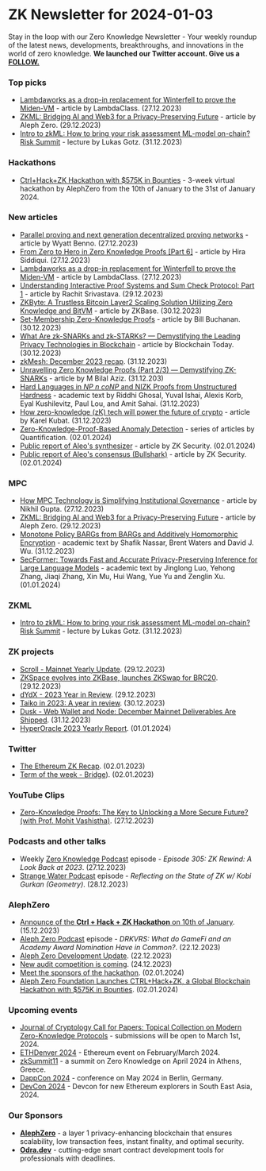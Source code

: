 # ZK Newsletter for 2024-01-03
Stay in the loop with our Zero Knowledge Newsletter - Your weekly roundup of the latest news, developments, breakthroughs, and innovations in the world of zero knowledge. **We launched our Twitter account. Give us a [FOLLOW.](https://twitter.com/ZKNewsletter)**

### Top picks
* [Lambdaworks as a drop-in replacement for Winterfell to prove the Miden-VM](https://blog.lambdaclass.com/lambdaworks-as-a-drop-in-replacement-for-winterfell/) - article by LambdaClass. (27.12.2023)
* [ZKML: Bridging AI and Web3 for a Privacy-Preserving Future](https://medium.com/@VAI_LABS/zkml-bridging-ai-and-web3-for-a-privacy-preserving-future-75313f204731) - article by Aleph Zero. (29.12.2023)
* [Intro to zkML: How to bring your risk assessment ML-model on-chain? Risk Summit](https://www.youtube.com/watch?v=_9NuVXPGOVE) - lecture by Lukas Gotz. (31.12.2023)

### Hackathons
* [Ctrl+Hack+ZK Hackathon with $575K in Bounties](https://hack.alephzero.org/) - 3-week virtual hackathon by AlephZero from the 10th of January to the 31st of January 2024. 

### New articles
* [Parallel proving and next generation decentralized proving networks](https://blog.icme.io/parallel-proving-and-next-generation-decentralized-prover-marketplaces/) - article by Wyatt Benno. (27.12.2023)
* [From Zero to Hero in Zero Knowledge Proofs [Part 6]](https://medium.com/coinmonks/from-zero-to-hero-in-zero-knowledge-proofs-part-6-3bcef8dc6f88) - article by Hira Siddiqui. (27.12.2023)
* [Lambdaworks as a drop-in replacement for Winterfell to prove the Miden-VM](https://blog.lambdaclass.com/lambdaworks-as-a-drop-in-replacement-for-winterfell/) - article by LambdaClass. (27.12.2023)
* [Understanding Interactive Proof Systems and Sum Check Protocol: Part 1](https://medium.com/@rac-sri/understanding-interactive-proof-systems-and-sum-check-protocol-part-1-6afd9edc67ec) - article by Rachit Srivastava. (29.12.2023)
* [ZKByte: A Trustless Bitcoin Layer2 Scaling Solution Utilizing Zero Knowledge and BitVM](https://hackernoon.com/zkbyte-a-trustless-bitcoin-layer2-scaling-solution-utilizing-zero-knowledge-and-bitvm) - article by ZKBase. (30.12.2023)
* [Set-Membership Zero-Knowledge Proofs](https://medium.com/asecuritysite-when-bob-met-alice/set-membership-zero-knowledge-proofs-4101d37cdb3e) - article by Bill Buchanan. (30.12.2023)
* [What Are zk-SNARKs and zk-STARKs? — Demystifying the Leading Privacy Technologies in Blockchain](https://blockchain-today.medium.com/what-are-zk-snarks-and-zk-starks-demystifying-the-leading-privacy-technologies-in-blockchain-d9fc19947877) - article by Blockchain Today. (30.12.2023)
* [zkMesh: December 2023 recap](https://zkmesh.substack.com/p/zkmesh-dec-2023-recap). (31.12.2023)
* [Unravelling Zero Knowledge Proofs (Part 2/3) — Demystifying ZK-SNARKs](https://medium.com/@mbilalaziz.01/unravelling-zero-knowledge-proofs-part-2-3-demystifying-zk-snarks-39c8ac1331bc) - article by M Bilal Aziz. (31.12.203)
* [Hard Languages in *NP n coNP* and NIZK Proofs from Unstructured Hardness](https://eprint.iacr.org/2023/1972.pdf) - academic text by Riddhi Ghosal, Yuval Ishai, Alexis Korb, Eyal Kushilevitz, Paul Lou, and Amit Sahai. (31.12.2023)
* [How zero-knowledge (zK) tech will power the future of crypto](https://cryptoslate.com/how-zero-knowledge-zk-tech-will-power-the-future-of-crypto/) - article by Karel Kubat. (31.12.2023)
* [Zero-Knowledge-Proof-Based Anomaly Detection](https://hackernoon.com/u/quantification) - series of articles by Quantification. (02.01.2024)
* [Public report of Aleo's synthesizer](https://www.zksecurity.xyz/blog/posts/aleo-synthesizer/) - article by ZK Security. (02.01.2024)
* [Public report of Aleo's consensus (Bullshark)](https://www.zksecurity.xyz/blog/posts/aleo-consensus/) - article by ZK Security. (02.01.2024)

### MPC
* [How MPC Technology is Simplifying Institutional Governance](https://hackernoon.com/how-mpc-technology-is-simplifying-institutional-governance) - article by Nikhil Gupta. (27.12.2023)
* [ZKML: Bridging AI and Web3 for a Privacy-Preserving Future](https://medium.com/@VAI_LABS/zkml-bridging-ai-and-web3-for-a-privacy-preserving-future-75313f204731) - article by Aleph Zero. (29.12.2023)
* [Monotone Policy BARGs from BARGs and Additively Homomorphic Encryption](https://eprint.iacr.org/2023/1967.pdf) - academic text by Shafik Nassar, Brent Waters and David J. Wu. (31.12.2023)
* [SecFormer: Towards Fast and Accurate Privacy-Preserving Inference for Large Language Models](https://arxiv.org/pdf/2401.00793.pdf) - academic text by Jinglong Luo, Yehong Zhang, Jiaqi Zhang, Xin Mu, Hui Wang, Yue Yu and Zenglin Xu. (01.01.2024)

### ZKML
* [Intro to zkML: How to bring your risk assessment ML-model on-chain? Risk Summit](https://www.youtube.com/watch?v=_9NuVXPGOVE) - lecture by Lukas Gotz. (31.12.2023)
 
### ZK projects
* [Scroll - Mainnet Yearly Update](https://twitter.com/Scroll_ZKP/status/1740857096546242770). (29.12.2023)
* [ZKSpace evolves into ZKBase, launches ZKSwap for BRC20](https://twitter.com/ZKBaseOfficial/status/1740678651903971508). (29.12.2023)
* [dYdX - 2023 Year in Review](https://dydx.exchange/blog/year-in-review-2023). (29.12.2023)
* [Taiko in 2023: A year in review](https://taiko.mirror.xyz/MLEufO-izvwjK5gip7WCT1f4o9WOlwRYPMKV1DKbKYw). (30.12.2023)
* [Dusk - Web Wallet and Node: December Mainnet Deliverables Are Shipped](https://dusk.network/news/web-wallet-and-node-are-shipped). (31.12.2023)
* [HyperOracle 2023 Yearly Report](https://mirror.xyz/hyperoracleblog.eth/nH66TPe7lSfJnCTo5MmdeL7ptNE0zicfFrA2ZHVfJlM). (01.01.2024)

### Twitter
* [The Ethereum ZK Recap](https://twitter.com/ZKValidator/status/1742274968870601000). (02.01.2023)
* [Term of the week - Bridge](https://twitter.com/taikoxyz/status/1742317159647498453)). (02.01.2023)

### YouTube Clips
* [Zero-Knowledge Proofs: The Key to Unlocking a More Secure Future? (with Prof. Mohit Vashistha)](https://www.youtube.com/watch?v=pPhxChmkGGc). (27.12.2023)

### Podcasts and other talks
* Weekly [Zero Knowledge Podcast](https://zeroknowledge.fm/305-2/) episode - *Episode 305: ZK Rewind: A Look Back at 2023*. (27.12.2023) 
* [Strange Water Podcast](https://open.spotify.com/episode/7mMm5Efaz8dNSD1XgF1Loq?si=3b777e40a83b4639) episode - *Reflecting on the State of ZK w/ Kobi Gurkan (Geometry)*. (28.12.2023)

### AlephZero
* [Announce of the **Ctrl + Hack + ZK Hackathon** on 10th of January](https://twitter.com/Aleph__Zero/status/1735666127831695447). (15.12.2023)
* [Aleph Zero Podcast](https://www.youtube.com/watch?v=1_EQo-LoWng) episode - *DRKVRS: What do GameFi and an Academy Award Nomination Have in Common?*. (22.12.2023)
* [Aleph Zero Development Update](https://twitter.com/UladAleph/status/1738273850016829663). (22.12.2023)
* [New audit competition is coming](https://twitter.com/HatsFinance/status/1738953139850563599). (24.12.2023)
* [Meet the sponsors of the hackathon](https://twitter.com/Aleph__Zero/status/1742104338569343045). (02.01.2024)
* [Aleph Zero Foundation Launches CTRL+Hack+ZK, a Global Blockchain Hackathon with $575K in Bounties](https://zycrypto.com/aleph-zero-foundation-launches-ctrlhackzk-a-global-blockchain-hackathon-with-575k-in-bounties/). (02.01.2024)

### Upcoming events
* [Journal of Cryptology Call for Papers: Topical Collection on Modern Zero-Knowledge Protocols](https://iacr.org/jofc/TopicalCollection-mzkp.html) -  submissions will be open to March 1st, 2024. 
* [ETHDenver 2024](http://ethdenver.com/) - Ethereum event on February/March 2024.
* [zkSummit11](https://www.zksummit.com/) - a summit on Zero Knowledge on April 2024 in Athens, Greece. 
* [DappCon 2024](https://www.dappcon.io/) - conference on May 2024 in Berlin, Germany. 
* [DevCon 2024](https://devcon.org/) - Devcon for new Ethereum explorers in South East Asia, 2024.

### Our Sponsors
* **[AlephZero](https://alephzero.org/)** - a layer 1 privacy-enhancing blockchain that ensures scalability, low transaction fees, instant finality, and optimal security.
* **[Odra.dev](https://odra.dev)** - cutting-edge smart contract development tools for professionals with deadlines.
